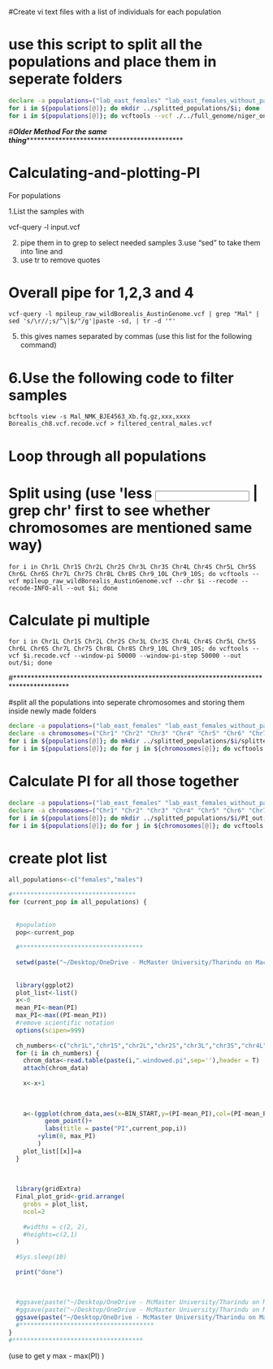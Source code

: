 #Create vi text files with a list of individuals for each population

# use this script to split all the populations and place them in seperate folders

```bash
declare -a populations=("lab_east_females" "lab_east_females_without_parents" "lab_east_males" "lab_east_males_without_parents" "lab_west_females" "lab_west_females_without_parents" "lab_west_males" "lab_west_males_without_parents" "wild_east_females" "wild_east_males" "wild_west_females" "wild_west_males")
for i in ${populations[@]}; do mkdir ../splitted_populations/$i; done 
for i in ${populations[@]}; do vcftools --vcf ./../full_genome/niger_only_trop.recode.vcf --keep ./../populations/$i --recode --out ../splitted_populations/$i/$i; done
```
#***********Older Method For the same thing*******************************************************

# Calculating-and-plotting-PI
For populations

1.List the samples with

vcf-query -l input.vcf

2. pipe them in to grep to select needed samples
3.use “sed” to take them into 1ine and
4. use tr to remove quotes


# Overall pipe for 1,2,3 and 4
```
vcf-query -l mpileup_raw_wildBorealis_AustinGenome.vcf | grep "Mal" | sed 's/\r//;s/^\|$/"/g'|paste -sd, | tr -d '"'
```

5. this gives names separated by commas
(use this list for the following command)

# 6.Use the following code to filter samples 
```
bcftools view -s Mal_NMK_BJE4563_Xb.fq.gz,xxx,xxxx Borealis_ch8.vcf.recode.vcf > filtered_central_males.vcf
```

# Loop through all populations


# Split using (use 'less <input> | grep chr' first to see whether chromosomes are mentioned same way) 
```
for i in Chr1L Chr1S Chr2L Chr2S Chr3L Chr3S Chr4L Chr4S Chr5L Chr5S Chr6L Chr6S Chr7L Chr7S Chr8L Chr8S Chr9_10L Chr9_10S; do vcftools --vcf mpileup_raw_wildBorealis_AustinGenome.vcf --chr $i --recode --recode-INFO-all --out $i; done
```

# Calculate pi multiple
```
for i in Chr1L Chr1S Chr2L Chr2S Chr3L Chr3S Chr4L Chr4S Chr5L Chr5S Chr6L Chr6S Chr7L Chr7S Chr8L Chr8S Chr9_10L Chr9_10S; do vcftools --vcf $i.recode.vcf --window-pi 50000 --window-pi-step 50000 --out out/$i; done
```
#***************************************************************************************

#split all the populations into seperate chromosomes and storing them inside newly made folders

```bash
declare -a populations=("lab_east_females" "lab_east_females_without_parents" "lab_east_males" "lab_east_males_without_parents" "lab_west_females" "lab_west_females_without_parents" "lab_west_males" "lab_west_males_without_parents" "wild_east_females" "wild_east_males" "wild_west_females" "wild_west_males")
declare -a chromosomes=("Chr1" "Chr2" "Chr3" "Chr4" "Chr5" "Chr6" "Chr7" "Chr8" "Chr9" "Chr10")
for i in ${populations[@]}; do mkdir ../splitted_populations/$i/splitted; done
for i in ${populations[@]}; do for j in ${chromosomes[@]}; do vcftools --vcf ../splitted_populations/$i/$i\.recode\.vcf --chr $j --recode --recode-INFO-all --out ../splitted_populations/$i/splitted/$j; done; done
```

# Calculate PI for all those together

```bash
declare -a populations=("lab_east_females" "lab_east_females_without_parents" "lab_east_males" "lab_east_males_without_parents" "lab_west_females" "lab_west_females_without_parents" "lab_west_males" "lab_west_males_without_parents" "wild_east_females" "wild_east_males" "wild_west_females" "wild_west_males")
declare -a chromosomes=("Chr1" "Chr2" "Chr3" "Chr4" "Chr5" "Chr6" "Chr7" "Chr8" "Chr9" "Chr10")
for i in ${populations[@]}; do mkdir ../splitted_populations/$i/PI_out; done
for i in ${populations[@]}; do for j in ${chromosomes[@]}; do vcftools --vcf ../splitted_populations/$i/splitted/$j\.recode\.vcf --window-pi 50000 --window-pi-step 50000  --out ../splitted_populations/$i/PI_out/$j; done; done
```

# create plot list
```r
all_populations<-c("females","males")

#**********************************
for (current_pop in all_populations) {
  
  
  #population
  pop<-current_pop
  
  #**********************************
  
  setwd(paste("~/Desktop/OneDrive - McMaster University/Tharindu on Mac/lab/allofraseri/PI/",pop,sep = ''))
  
  
  library(ggplot2)
  plot_list<-list()
  x<-0
  mean_PI<-mean(PI)
  max_PI<-max((PI-mean_PI))
  #remove scientific notation
  options(scipen=999)
  
  ch_numbers<-c("chr1L","chr1S","chr2L","chr2S","chr3L","chr3S","chr4L","chr4S","chr5L","chr5S","chr6L","chr6S","chr7L","chr7S","chr8L","chr8S","chr9_10L","chr9_10S")
  for (i in ch_numbers) {
    chrom_data<-read.table(paste(i,".windowed.pi",sep=''),header = T)
    attach(chrom_data)
    
    x<-x+1
    
    
    
    a<-(ggplot(chrom_data,aes(x=BIN_START,y=(PI-mean_PI),col=(PI-mean_PI)))+
          geom_point()+
          labs(title = paste("PI",current_pop,i))
        +ylim(0, max_PI)
        )
    plot_list[[x]]=a
  }
  
  
  
  library(gridExtra)
  Final_plot_grid<-grid.arrange(
    grobs = plot_list,
    ncol=2
    
    #widths = c(2, 2),
    #heights=c(2,1)
  )
  
  #Sys.sleep(10)
  
  print("done")
  
  
  
  #ggsave(paste("~/Desktop/OneDrive - McMaster University/Tharindu on Mac/lab/Pi/step50000/Borealis/Different_populations/",pop,"/",pop,"_PI_mean_substracted.pdf",sep = ''),plot = Final_plot_grid,width = 15,height = 30)
  #ggsave(paste("~/Desktop/OneDrive - McMaster University/Tharindu on Mac/lab/Pi/step50000/Borealis/Different_populations/all_populations_PI-mean/",pop,"_PI_mean_substracted.pdf",sep = ''),plot = Final_plot_grid,width = 15,height = 30)
  ggsave(paste("~/Desktop/OneDrive - McMaster University/Tharindu on Mac/lab/allofraseri/PI/",pop,"PI.pdf",sep = ''),plot = Final_plot_grid,width = 15,height = 30)
  #*************************************
}
#************************************
```
(use to get y max - max(PI) )

